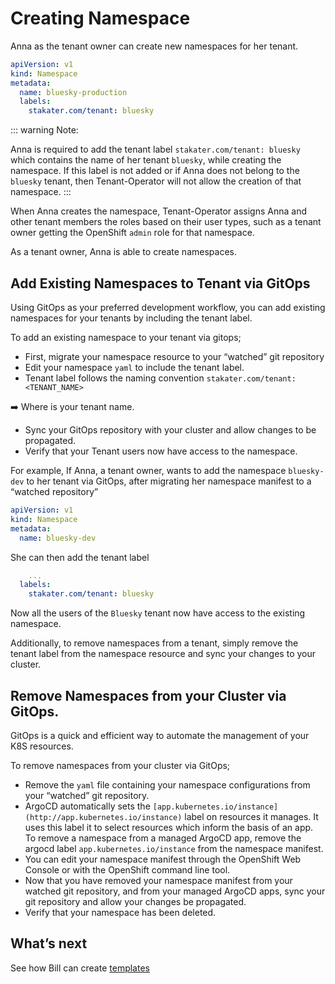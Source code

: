 # Creating Namespace

Anna as the tenant owner can create new namespaces for her tenant.

```yaml
apiVersion: v1
kind: Namespace
metadata:
  name: bluesky-production
  labels:
    stakater.com/tenant: bluesky
```

::: warning Note:

Anna is required to add the tenant label `stakater.com/tenant: bluesky` which contains the name of her tenant `bluesky`, while creating the namespace. If this label is not added or if Anna does not belong to the `bluesky` tenant, then Tenant-Operator will not allow the creation of that namespace.
:::

When Anna creates the namespace, Tenant-Operator assigns Anna and other tenant members the roles based on their user types, such as a tenant owner getting the OpenShift `admin` role for that namespace.

As a tenant owner, Anna is able to create namespaces.


## Add Existing Namespaces to Tenant via GitOps

Using GitOps as your preferred development workflow, you can add existing namespaces for your tenants by including the tenant label.

To add an existing namespace to your tenant via gitops;

- First, migrate your namespace resource to your “watched” git repository
- Edit your namespace `yaml` to include the tenant label.
- Tenant label follows the naming convention `stakater.com/tenant: <TENANT_NAME>`

<aside>
➡️ Where <TENANT_NAME> is your tenant name.

</aside>

- Sync your GitOps repository with your cluster and allow changes to be propagated.
- Verify that your Tenant users now have access to the namespace.

For example, If Anna, a tenant owner, wants to add the namespace `bluesky-dev` to her tenant via GitOps, after migrating her namespace manifest to a “watched repository”

```yaml
apiVersion: v1
kind: Namespace
metadata:
  name: bluesky-dev
```

She can then add the tenant label

```yaml
	...
  labels:
    stakater.com/tenant: bluesky
```

Now all the users of the `Bluesky` tenant now have access to the existing namespace.

Additionally, to remove namespaces from a tenant, simply remove the tenant label from the namespace resource and sync your changes to your cluster.

## Remove Namespaces from your Cluster via GitOps.

 GitOps is a quick and efficient way to automate the management of your K8S resources. 

To remove namespaces from your cluster via GitOps;

- Remove the `yaml` file containing your namespace configurations from your “watched” git repository.
- ArgoCD automatically sets the `[app.kubernetes.io/instance](http://app.kubernetes.io/instance)` label on resources it manages. It uses this label it to select resources which inform the basis of an app. To remove a namespace from a managed ArgoCD app, remove the argocd label `app.kubernetes.io/instance` from the namespace manifest.
- You can edit your namespace manifest through the OpenShift Web Console or with the OpenShift command line tool.
- Now that you have removed your namespace manifest from your watched git repository, and from your managed ArgoCD apps, sync your git repository and allow your changes be propagated.
- Verify that your namespace has been deleted.

## What’s next

See how Bill can create [templates](./template.html)
